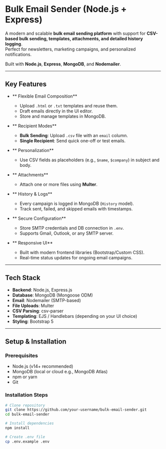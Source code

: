 # Bulk Email Sender (Node.js + Express)

A modern and scalable **bulk email sending platform** with support for **CSV-based bulk sending, templates, attachments, and detailed history logging**.  
Perfect for newsletters, marketing campaigns, and personalized notifications.  

Built with **Node.js**, **Express**, **MongoDB**, and **Nodemailer**.

---

##  Key Features

- ** Flexible Email Composition**
  - Upload `.html` or `.txt` templates and reuse them.
  - Draft emails directly in the UI editor.
  - Store and manage templates in MongoDB.

- ** Recipient Modes**
  - **Bulk Sending**: Upload `.csv` file with an `email` column.
  - **Single Recipient**: Send quick one-off or test emails.

- ** Personalization**
  - Use CSV fields as placeholders (e.g., `$name`, `$company`) in subject and body.

- ** Attachments**
  - Attach one or more files using **Multer**.

- ** History & Logs**
  - Every campaign is logged in MongoDB (`History` model).
  - Track sent, failed, and skipped emails with timestamps.

- ** Secure Configuration**
  - Store SMTP credentials and DB connection in `.env`.
  - Supports Gmail, Outlook, or any SMTP server.

- ** Responsive UI**
  - Built with modern frontend libraries (Bootstrap/Custom CSS).
  - Real-time status updates for ongoing email campaigns.

---

##  Tech Stack

- **Backend**: Node.js, Express.js
- **Database**: MongoDB (Mongoose ODM)
- **Email**: Nodemailer (SMTP-based)
- **File Uploads**: Multer
- **CSV Parsing**: csv-parser
- **Templating**: EJS / Handlebars (depending on your UI choice)
- **Styling**: Bootstrap 5

---

##  Setup & Installation

###  Prerequisites
- Node.js (v14+ recommended)
- MongoDB (local or cloud e.g., MongoDB Atlas)
- npm or yarn
- Git

###  Installation Steps

```bash
# Clone repository
git clone https://github.com/your-username/bulk-email-sender.git
cd bulk-email-sender

# Install dependencies
npm install

# Create .env file
cp .env.example .env

